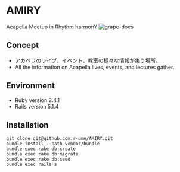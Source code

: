 # AMIRY
Acapella Meetup in Rhythm harmonY
![grape-docs](https://s3-ap-northeast-1.amazonaws.com/amiry-docs/grape-docs.png)

## Concept
 - アカペラのライブ、イベント、教室の様々な情報が集う場所。
 - All the information on Acapella lives, events, and lectures gather.

## Environment
 - Ruby version 2.4.1
 - Rails version 5.1.4

## Installation
```
git clone git@github.com:r-ume/AMIRY.git
bundle install --path vendor/bundle
bundle exec rake db:create
bundle exec rake db:migrate
bundle exec rake db:seed
bundle exec rails s
```

